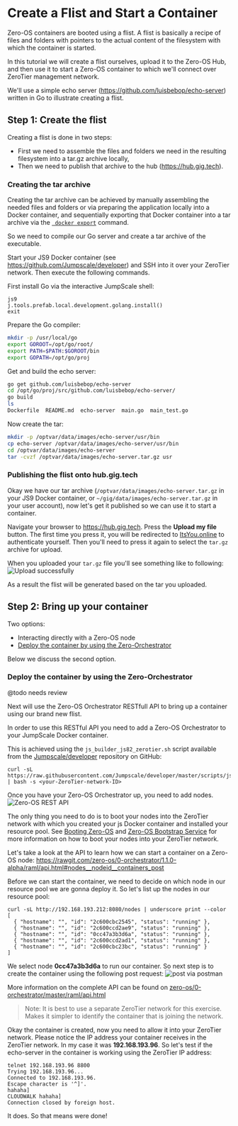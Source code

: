 # Create a Flist and Start a Container

Zero-OS containers are booted using a flist. A flist is basically a recipe of files and folders with pointers to the actual content of the filesystem with which the container is started.

In this tutorial we will create a flist ourselves, upload it to the Zero-OS Hub, and then use it to start a Zero-OS container to which we'll connect over ZeroTier management network.

We'll use a simple echo server (https://github.com/luisbebop/echo-server) written in Go to illustrate creating a flist.

## Step 1: Create the flist

Creating a flist is done in two steps:
- First we need to assemble the files and folders we need in the resulting filesystem into a tar.gz archive locally,
- Then we need to publish that archive to the hub (https://hub.gig.tech).

### Creating the tar archive

Creating the tar archive can be achieved by manually assembling the needed files and folders or via preparing the application locally into a Docker container, and sequentially exporting that Docker container into a tar archive via the [``` docker export```](https://docs.docker.com/engine/reference/commandline/export/) command.

So we need to compile our Go server and create a tar archive of the executable.

Start your JS9 Docker container (see https://github.com/Jumpscale/developer) and SSH into it over your ZeroTier network. Then execute the following commands.

First install Go via the interactive JumpScale shell:
```shell
js9
j.tools.prefab.local.development.golang.install()
exit
```

Prepare the Go compiler:
```bash
mkdir -p /usr/local/go
export GOROOT=/opt/go/root/
export PATH=$PATH:$GOROOT/bin
export GOPATH=/opt/go/proj
```

Get and build the echo server:
```bash
go get github.com/luisbebop/echo-server
cd /opt/go/proj/src/github.com/luisbebop/echo-server/
go build
ls
Dockerfile  README.md  echo-server  main.go  main_test.go
```

Now create the tar:
```bash
mkdir -p /optvar/data/images/echo-server/usr/bin
cp echo-server /optvar/data/images/echo-server/usr/bin
cd /optvar/data/images/echo-server
tar -cvzf /optvar/data/images/echo-server.tar.gz usr
```

### Publishing the flist onto hub.gig.tech

Okay we have our tar archive (```/optvar/data/images/echo-server.tar.gz``` in your JS9 Docker container, or ```~/gig/data/images/echo-server.tar.gz``` in your user account), now let's get it published so we can use it to start a container.

Navigate your browser to https://hub.gig.tech. Press the **Upload my file** button. The first time you press it, you will be redirected to [ItsYou.online](https://itsyou.online) to authenticate yourself. Then you'll need to press it again to select the `tar.gz` archive for upload.

When you uploaded your `tar.gz` file you'll see something like to following:
![Upload successfully](./flist.png)

As a result the flist will be generated based on the tar you uploaded.

## Step 2: Bring up your container

Two options:
- Interacting directly with a Zero-OS node
- [Deploy the container by using the Zero-Orchestrator](#deploy-the-container-by-using-the-zero-orchestrator)

Below we discuss the second option.

### Deploy the container by using the Zero-Orchestrator

@todo needs review

Next will use the Zero-OS Orchestrator RESTfull API to bring up a container using our brand new flist.

In order to use this RESTful API you need to add a Zero-OS Orchestrator to your JumpScale Docker container.

This is achieved using the `js_builder_js82_zerotier.sh` script available from the [Jumpscale/developer](https://github.com/Jumpscale/developer/) repository on GitHub:
```shell
curl -sL https://raw.githubusercontent.com/Jumpscale/developer/master/scripts/js_builder_js82_zerotier.sh | bash -s <your-ZeroTier-network-ID>
```

Once you have your Zero-OS Orchestrator up, you need to add nodes. ![Zero-OS REST API](https://gig.gitbooks.io/zero-os/0-orchestrator/g8os-grid.png)

The only thing you need to do is to boot your nodes into the ZeroTier network with which you created your js Docker container and installed your resource pool. See [Booting Zero-OS](https://gig.gitbooks.io/g8os/booting/booting.html) and [Zero-OS Bootstrap Service](https://gig.gitbooks.io/g8os/bootstrap/bootstrap.html) for more information on how to boot your nodes into your ZeroTier network.

Let's take a look at the API to learn how we can start a container on a Zero-OS node:
https://rawgit.com/zero-os/0-orchestrator/1.1.0-alpha/raml/api.html#nodes__nodeid__containers_post


Before we can start the container, we need to decide on which node in our resource pool we are gonna deploy it. So let's list up the nodes in our resource pool:
```shell
curl -sL http://192.168.193.212:8080/nodes | underscore print --color
[
  { "hostname": "", "id": "2c600cbc2545", "status": "running" },
  { "hostname": "", "id": "2c600ccd2ae9", "status": "running" },
  { "hostname": "", "id": "0cc47a3b3d6a", "status": "running" },
  { "hostname": "", "id": "2c600ccd2ad1", "status": "running" },
  { "hostname": "", "id": "2c600cbc23bc", "status": "running" }
]
```

We select node **0cc47a3b3d6a** to run our container. So next step is to create the container using the following post request:
![post via postman](new-container.png)

More information on the complete API can be found on [zero-os/0-orchestrator/master/raml/api.html](https://htmlpreviewer.github.io/?https://raw.githubusercontent.com/zero-os/0-orchestrator/master/raml/api.html)

> Note:
> It is best to use a separate ZeroTier network for this exercise. Makes it simpler to identify the container that is joining the network.

Okay the container is created, now you need to allow it into your ZeroTier network. Please notice the IP address your container receives in the ZeroTier network. In my case it was **192.168.193.96**. So let's test if the echo-server in the container is working using the ZeroTier IP address:

```shell
telnet 192.168.193.96 8800
Trying 192.168.193.96...
Connected to 192.168.193.96.
Escape character is '^]'.
hahaha]
CLOUDWALK hahaha]
Connection closed by foreign host.
```

It does. So that means were done!
